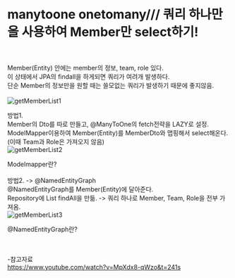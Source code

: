 # manytoone onetomany/// 쿼리 하나만을 사용하여 Member만 select하기!<br/><br/>

Member(Entity) 안에는 member의 정보, team, role 있다.<br/>
이 상태에서 JPA의 findall을 하게되면 쿼리가 여려개 발생하다. <br/>
단순 Member의 정보만을 원할 때는 쓸모없는 쿼리가 발생하기 때문에 좋지않음.<br/><br/>
![getMemberList1](https://github.com/jeongseyoung/manytoone/assets/19800292/7f9692ab-47b9-4659-bf98-d732c8797b3f)

방법1. <br/>
Member의 Dto를 따로 만들고, @ManyToOne의 fetch전략을 LAZY로 설정. <br/>
ModelMapper이용하여 Member(Entity)를 MemberDto와 맵핑해서 select해온다.<br/>
(이때 Team과 Role은 가져오지 않음) <br/>
![getMemberList2](https://github.com/jeongseyoung/manytoone/assets/19800292/1e2de622-3742-4a39-8896-6888aa597657)

Modelmapper란?<br/><br/>
방법2. -> @NamedEntityGraph <br/>
@NamedEntityGraph를 Member(Entity)에 달아준다. <br/>
Repository에 List<Member> findAll을 만듦. -> 쿼리 하나로 Member, Team, Role을 전부 가져옴. <br/>
![getMemberList3](https://github.com/jeongseyoung/manytoone/assets/19800292/b4b67e51-acf3-42f1-a8f7-e0589c7cdac8)


@NamedEntityGraph란?<br/><br/><br/>


-참고자료<br/>
https://www.youtube.com/watch?v=MpXdx8-qWzo&t=241s
